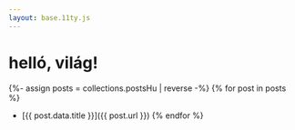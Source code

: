 ```yaml
---
layout: base.11ty.js
---
```


# helló, világ!

{%- assign posts = collections.postsHu | reverse -%}
{% for post in posts %}
- [{{ post.data.title }}]({{ post.url }})
{% endfor %}
